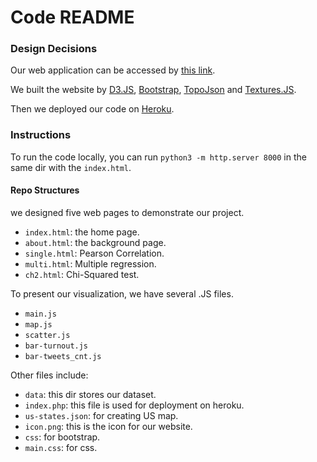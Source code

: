 # Code README
### Design Decisions ###
Our web application can be accessed by [this link](https://capstoneee.herokuapp.com/index.html).

We built the website by [D3.JS](https://d3js.or), [Bootstrap](https://getbootstrap.com), [TopoJson](https://github.com/topojson/topojson) and [Textures.JS](https://riccardoscalco.it/textures/). 

Then we deployed our code on [Heroku](http://heroku.com). 



### Instructions ###
To run the code locally, you can run `python3 -m http.server 8000` in the same dir with the `index.html`.

#### Repo Structures ####

we designed five web pages to demonstrate our project.

- `index.html`: the home page.
- `about.html`: the background page.
- `single.html`: Pearson Correlation.
- `multi.html`: Multiple regression.
- `ch2.html`: Chi-Squared test.


To present our visualization, we have several .JS files.

- `main.js`
- `map.js`
- `scatter.js`
- `bar-turnout.js`
- `bar-tweets_cnt.js`


Other files include:
- `data`: this dir stores our dataset.
- `index.php`: this file is used for deployment on heroku.
- `us-states.json`: for creating US map.
- `icon.png`: this is the icon for our website.
- `css`: for bootstrap.
- `main.css`: for css.

